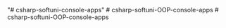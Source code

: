 "# csharp-softuni-console-apps" 
#   c s h a r p - s o f t u n i - O O P - c o n s o l e - a p p s  
 #   c s h a r p - s o f t u n i - O O P - c o n s o l e - a p p s  
 